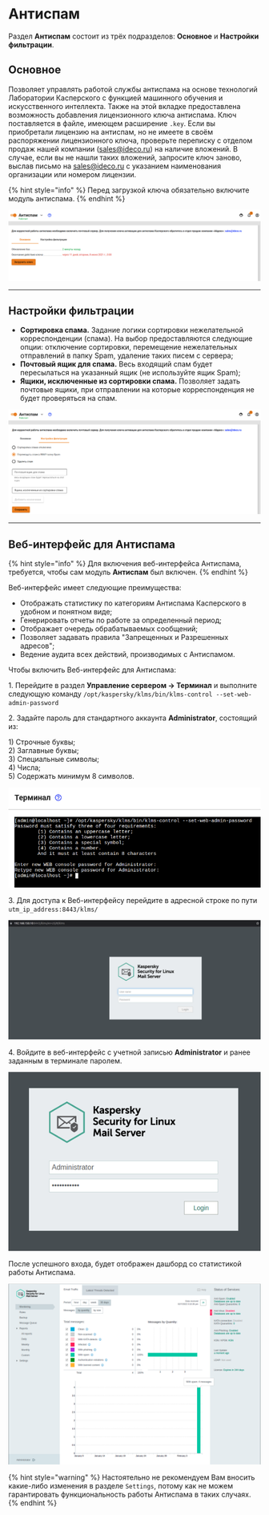 # Антиспам

Раздел **Антиспам** состоит из трёх подразделов: **Основное** и **Настройки фильтрации**.

## Основное

Позволяет управлять работой службы антиспама на основе технологий Лаборатории Касперского с функцией машинного обучения и искусственного интеллекта. Также на этой вкладке предоставлена возможность добавления лицензионного ключа антиспама. Ключ поставляется в файле, имеющем расширение `.key`. Если вы приобретали лицензию на антиспам, но не имеете в своём распоряжении лицензионного ключа, проверьте переписку с отделом продаж нашей компании (sales@ideco.ru) на наличие вложений. В случае, если вы не нашли таких вложений, запросите ключ заново, выслав письмо на sales@ideco.ru с указанием наименования организации или номером лицензии.

{% hint style="info" %}
Перед загрузкой ключа обязательно включите модуль антиспама.
{% endhint %}

![](../../.gitbook/assets/antispam-key.png)

***

## Настройки фильтрации

* **Сортировка спама.** Задание логики сортировки нежелательной корреспонденции (спама). На выбор предоставляются следующие опции: отключение сортировки, перемещение нежелательных отправлений в папку Spam, удаление таких писем с сервера;
* **Почтовый ящик для спама.** Весь входящий спам будет пересылаться на указанный ящик (не используйте ящик Spam);
* **Ящики, исключенные из сортировки спама.** Позволяет задать почтовые ящики, при отправлении на которые корреспонденция не будет проверяться на спам.

![](../../.gitbook/assets/antispam.png)

***

## Веб-интерфейс для Антиспама

{% hint style="info" %}
Для включения веб-интерфейса Антиспама, требуется, чтобы сам модуль **Антиспам** был включен.
{% endhint %}

Веб-интерфейс имеет следующие преимущества:

* Отображать статистику по категориям Антиспама Касперского в удобном и понятном виде;
* Генерировать отчеты по работе за определенный период;
* Отображает очередь обрабатываемых сообщений;
* Позволяет задавать правила "Запрещенных и Разрешенных адресов";
* Ведение аудита всех действий, производимых с Антиспамом.

Чтобы включить Веб-интерфейс для Антиспама:

1\. Перейдите в раздел **Управление сервером -> Терминал** и выполните следующую команду `/opt/kaspersky/klms/bin/klms-control --set-web-admin-password`

2\. Задайте пароль для стандартного аккаунта **Administrator**, состоящий из:

1\) Строчные буквы;\
2\) Заглавные буквы;\
3\) Специальные символы;\
4\) Числа;\
5\) Содержать минимум 8 символов.

![](../../.gitbook/assets/klms-activate-set-web-admin-password.png)

3\. Для доступа к Веб-интерфейсу перейдите в адресной строке по пути `utm_ip_address:8443/klms/`

![](../../.gitbook/assets/klms-web-interface.png)

4\. Войдите в веб-интерфейс с учетной записью **Administrator** и ранее заданным в терминале паролем.

![](../../.gitbook/assets/klms-web-interface-credentials.png)

После успешного входа, будет отображен дашборд со статистикой работы Антиспама.

![](../../.gitbook/assets/klms-web-interface-autenticated-1.png)

{% hint style="warning" %}
Настоятельно не рекомендуем Вам вносить какие-либо изменения в разделе `Settings`, потому как не можем гарантировать функциональность работы Антиспама в таких случаях.
{% endhint %}
